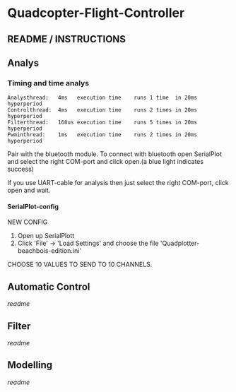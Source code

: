 # Quadcopter-Flight-Controller
## README / INSTRUCTIONS
## Analys
### Timing and time analys
```
Analysthread:   4ms   execution time    runs 1 time  in 20ms hyperperiod  
Controlthread:  4ms   execution time    runs 2 times in 20ms hyperperiod 
Filterthread:   160us execution time    runs 5 times in 20ms hyperperiod  
Pwminthread:    1ms   execution time    runs 2 times in 20ms hyperperiod  
```
Pair with the bluetooth module.
To connect with bluetooth open SerialPlot and select the right COM-port and click open.(a blue light indicates success)

If you use UART-cable for analysis then just select the right COM-port, click open and wait.

#### SerialPlot-config
NEW CONFIG

1. Open up SerialPlott
2. Click 'File' -> 'Load Settings' and choose the file 'Quadplotter-beachbois-edition.ini'

CHOOSE 10 VALUES TO SEND TO 10 CHANNELS.

## Automatic Control
*readme*

## Filter
*readme*

## Modelling
*readme*
